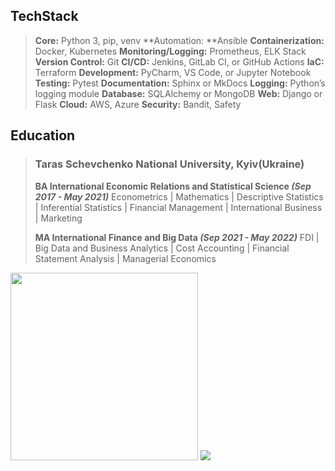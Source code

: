 ## TechStack
> **Core:** Python 3, pip, venv
**Automation: **Ansible
**Containerization:** Docker, Kubernetes
**Monitoring/Logging:** Prometheus, ELK Stack
**Version Control:** Git
**CI/CD:** Jenkins, GitLab CI, or GitHub Actions
**IaC:** Terraform
**Development:** PyCharm, VS Code, or Jupyter Notebook
**Testing:** Pytest
**Documentation:** Sphinx or MkDocs
**Logging:** Python’s logging module
**Database:** SQLAlchemy or MongoDB
**Web:** Django or Flask
**Cloud:** AWS, Azure
**Security:** Bandit, Safety

## Education
> ### Taras Schevchenko National University, Kyiv(Ukraine)
> 
> **BA International Economic Relations and Statistical Science *(Sep 2017 - May 2021)***
> Econometrics | Mathematics | Descriptive Statistics | Inferential Statistics | Financial Management | International Business | Marketing
> 
> **MA International Finance and Big Data *(Sep 2021 - May 2022)***
> FDI | Big Data and Business Analytics | Cost Accounting | Financial Statement Analysis | Managerial Economics

 <img src="https://github.com/NikitaSmirnov22/git_for_geeks/blob/main/giphy2.gif" width="300" height="300"> <img src="https://github.com/NikitaSmirnov22/git_for_geeks/blob/main/nerdo.gif"> 
